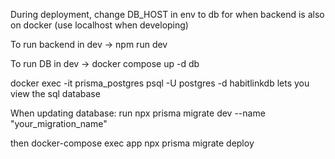 During deployment, change DB_HOST in env to db for when backend is also on docker (use localhost when developing)

To run backend in dev -> npm run dev

To run DB in dev -> docker compose up -d db


 docker exec -it prisma_postgres psql -U postgres -d habitlinkdb 
 lets you view the sql database
 



 When updating database:
 run 
 npx prisma migrate dev --name "your_migration_name"

 then
 docker-compose exec app npx prisma migrate deploy
